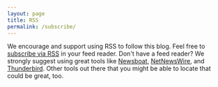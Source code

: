 ```yaml
---
layout: page
title: RSS
permalink: /subscribe/
---
```


We encourage and support using RSS to follow this blog.  Feel free to [subscribe via RSS]({{site.baseurl}}/feed.xml) in your feed reader.  Don't have a feed reader?  We strongly suggest using great tools like [Newsboat](https://newsboat.org/), [NetNewsWire](https://netnewswire.com/), and [Thunderbird](https://www.thunderbird.net/).  Other tools out there that you might be able to locate that could be great, too.
